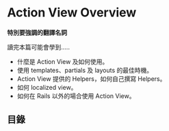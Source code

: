 # Action View Overview

__特別要強調的翻譯名詞__

>

讀完本篇可能會學到.....

* 什麼是 Action View 及如何使用。
* 使用 templates、partials 及 layouts 的最佳時機。
* Action View 提供的 Helpers，如何自己撰寫 Helpers。
* 如何 localized view。
* 如何在 Rails 以外的場合使用 Action View。

## 目錄

